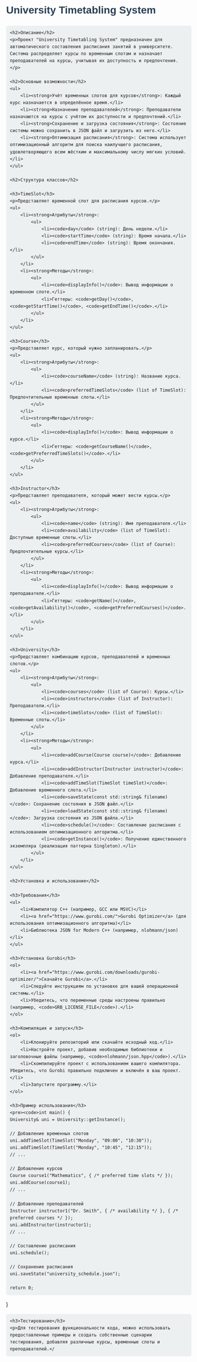 <!DOCTYPE html>
<html lang="ru">
<head>
    <meta charset="UTF-8">
    <meta name="viewport" content="width=device-width, initial-scale=1.0">
    <title>University Timetabling System</title>
    <style>
        body {
            font-family: Arial, sans-serif;
            line-height: 1.6;
        }
        h1, h2, h3 {
            color: #2c3e50;
        }
        pre {
            background-color: #ecf0f1;
            padding: 10px;
            border-radius: 5px;
            overflow: auto;
        }
        code {
            background-color: #ecf0f1;
            padding: 2px 4px;
            border-radius: 3px;
        }
        ul {
            list-style-type: none;
        }
        li::before {
            content: "•";
            color: #3498db;
            display: inline-block;
            width: 1em;
            margin-left: -1em;
        }
    </style>
</head>
<body>
    <h1>University Timetabling System</h1>

    <h2>Описание</h2>
    <p>Проект "University Timetabling System" предназначен для автоматического составления расписания занятий в университете. Система распределяет курсы по временным слотам и назначает преподавателей на курсы, учитывая их доступность и предпочтения.</p>

    <h2>Основные возможности</h2>
    <ul>
        <li><strong>Учёт временных слотов для курсов</strong>: Каждый курс назначается в определённое время.</li>
        <li><strong>Назначение преподавателей</strong>: Преподаватели назначаются на курсы с учётом их доступности и предпочтений.</li>
        <li><strong>Сохранение и загрузка состояния</strong>: Состояние системы можно сохранить в JSON файл и загрузить из него.</li>
        <li><strong>Оптимизация расписания</strong>: Система использует оптимизационный алгоритм для поиска наилучшего расписания, удовлетворяющего всем жёстким и максимальному числу мягких условий.</li>
    </ul>

    <h2>Структура классов</h2>

    <h3>TimeSlot</h3>
    <p>Представляет временной слот для расписания курсов.</p>
    <ul>
        <li><strong>Атрибуты</strong>:
            <ul>
                <li><code>day</code> (string): День недели.</li>
                <li><code>startTime</code> (string): Время начала.</li>
                <li><code>endTime</code> (string): Время окончания.</li>
            </ul>
        </li>
        <li><strong>Методы</strong>:
            <ul>
                <li><code>displayInfo()</code>: Вывод информации о временном слоте.</li>
                <li>Геттеры: <code>getDay()</code>, <code>getStartTime()</code>, <code>getEndTime()</code>.</li>
            </ul>
        </li>
    </ul>

    <h3>Course</h3>
    <p>Представляет курс, который нужно запланировать.</p>
    <ul>
        <li><strong>Атрибуты</strong>:
            <ul>
                <li><code>courseName</code> (string): Название курса.</li>
                <li><code>preferredTimeSlots</code> (list of TimeSlot): Предпочтительные временные слоты.</li>
            </ul>
        </li>
        <li><strong>Методы</strong>:
            <ul>
                <li><code>displayInfo()</code>: Вывод информации о курсе.</li>
                <li>Геттеры: <code>getCourseName()</code>, <code>getPreferredTimeSlots()</code>.</li>
            </ul>
        </li>
    </ul>

    <h3>Instructor</h3>
    <p>Представляет преподавателя, который может вести курсы.</p>
    <ul>
        <li><strong>Атрибуты</strong>:
            <ul>
                <li><code>name</code> (string): Имя преподавателя.</li>
                <li><code>availability</code> (list of TimeSlot): Доступные временные слоты.</li>
                <li><code>preferredCourses</code> (list of Course): Предпочтительные курсы.</li>
            </ul>
        </li>
        <li><strong>Методы</strong>:
            <ul>
                <li><code>displayInfo()</code>: Вывод информации о преподавателе.</li>
                <li>Геттеры: <code>getName()</code>, <code>getAvailability()</code>, <code>getPreferredCourses()</code>.</li>
            </ul>
        </li>
    </ul>

    <h3>University</h3>
    <p>Представляет комбинацию курсов, преподавателей и временных слотов.</p>
    <ul>
        <li><strong>Атрибуты</strong>:
            <ul>
                <li><code>courses</code> (list of Course): Курсы.</li>
                <li><code>instructors</code> (list of Instructor): Преподаватели.</li>
                <li><code>timeSlots</code> (list of TimeSlot): Временные слоты.</li>
            </ul>
        </li>
        <li><strong>Методы</strong>:
            <ul>
                <li><code>addCourse(Course course)</code>: Добавление курса.</li>
                <li><code>addInstructor(Instructor instructor)</code>: Добавление преподавателя.</li>
                <li><code>addTimeSlot(TimeSlot timeSlot)</code>: Добавление временного слота.</li>
                <li><code>saveState(const std::string& filename)</code>: Сохранение состояния в JSON файл.</li>
                <li><code>loadState(const std::string& filename)</code>: Загрузка состояния из JSON файла.</li>
                <li><code>schedule()</code>: Составление расписания с использованием оптимизационного алгоритма.</li>
                <li><code>getInstance()</code>: Получение единственного экземпляра (реализация паттерна Singleton).</li>
            </ul>
        </li>
    </ul>

    <h2>Установка и использование</h2>

    <h3>Требования</h3>
    <ul>
        <li>Компилятор C++ (например, GCC или MSVC)</li>
        <li><a href="https://www.gurobi.com/">Gurobi Optimizer</a> (для использования оптимизационного алгоритма)</li>
        <li>Библиотека JSON for Modern C++ (например, nlohmann/json)</li>
    </ul>

    <h3>Установка Gurobi</h3>
    <ol>
        <li><a href="https://www.gurobi.com/downloads/gurobi-optimizer/">Скачайте Gurobi</a>.</li>
        <li>Следуйте инструкциям по установке для вашей операционной системы.</li>
        <li>Убедитесь, что переменные среды настроены правильно (например, <code>GRB_LICENSE_FILE</code>).</li>
    </ol>

    <h3>Компиляция и запуск</h3>
    <ol>
        <li>Клонируйте репозиторий или скачайте исходный код.</li>
        <li>Настройте проект, добавив необходимые библиотеки и заголовочные файлы (например, <code>nlohmann/json.hpp</code>).</li>
        <li>Скомпилируйте проект с использованием вашего компилятора. Убедитесь, что Gurobi правильно подключен и включён в ваш проект.</li>
        <li>Запустите программу.</li>
    </ol>

    <h3>Пример использования</h3>
    <pre><code>int main() {
    University& uni = University::getInstance();

    // Добавление временных слотов
    uni.addTimeSlot(TimeSlot("Monday", "09:00", "10:30"));
    uni.addTimeSlot(TimeSlot("Monday", "10:45", "12:15"));
    // ...

    // Добавление курсов
    Course course1("Mathematics", { /* preferred time slots */ });
    uni.addCourse(course1);
    // ...

    // Добавление преподавателей
    Instructor instructor1("Dr. Smith", { /* availability */ }, { /* preferred courses */ });
    uni.addInstructor(instructor1);
    // ...

    // Составление расписания
    uni.schedule();

    // Сохранение расписания
    uni.saveState("university_schedule.json");

    return 0;
}
</code></pre>

    <h3>Тестирование</h3>
    <p>Для тестирования функциональности кода, можно использовать предоставленные примеры и создать собственные сценарии тестирования, добавляя различные курсы, временные слоты и преподавателей.</
